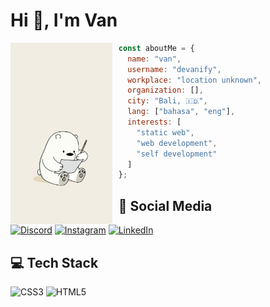 <!-- <h1 align="center">Hi 👋, I'm Van<h1/> -->
# Hi 👋, I'm Van
 
<img 
  src="IceBear.jpg" 
  alt="functional programming is the right way"
  style="margin-right : 10px "
  align="left" 
  height="290px"
/>

```javascript
const aboutMe = {
  name: "van",
  username: "devanify",
  workplace: "location unknown",
  organization: [],
  city: "Bali, 🇮🇩",
  lang: ["bahasa", "eng"],
  interests: [
    "static web",
    "web development",
    "self development"
  ]
};
```


## 🔗 Social Media 
[![Discord](https://img.shields.io/badge/Discord-%237289DA.svg?logo=discord&logoColor=white)](https://discord.gg/https://discord.gg/EBWbHCJqtV) [![Instagram](https://img.shields.io/badge/Instagram-%23E4405F.svg?logo=Instagram&logoColor=white)](https://instagram.com/yanevannn) [![LinkedIn](https://img.shields.io/badge/LinkedIn-%230077B5.svg?logo=linkedin&logoColor=white)](www.linkedin.com/in/yanevannn) 
<!-- [![Stack Overflow](https://img.shields.io/badge/-Stackoverflow-FE7A16?logo=stack-overflow&logoColor=white)](https://stackoverflow.com/users/22048699) [![Twitter](https://img.shields.io/badge/Twitter-%231DA1F2.svg?logo=Twitter&logoColor=white)](https://twitter.com/devanify) -->

## 💻 Tech Stack
![CSS3](https://img.shields.io/badge/css3-%231572B6.svg?style=for-the-badge&logo=css3&logoColor=white) ![HTML5](https://img.shields.io/badge/html5-%23E34F26.svg?style=for-the-badge&logo=html5&logoColor=white) 
<!-- 
![JavaScript](https://img.shields.io/badge/javascript-%23323330.svg?style=for-the-badge&logo=javascript&logoColor=%23F7DF1E) ![PHP](https://img.shields.io/badge/php-%23777BB4.svg?style=for-the-badge&logo=php&logoColor=white) ![Markdown](https://img.shields.io/badge/markdown-%23000000.svg?style=for-the-badge&logo=markdown&logoColor=white) ![Bootstrap](https://img.shields.io/badge/bootstrap-%23563D7C.svg?style=for-the-badge&logo=bootstrap&logoColor=white) ![TailwindCSS](https://img.shields.io/badge/tailwindcss-%2338B2AC.svg?style=for-the-badge&logo=tailwind-css&logoColor=white) ![Nginx](https://img.shields.io/badge/nginx-%23009639.svg?style=for-the-badge&logo=nginx&logoColor=white) ![MySQL](https://img.shields.io/badge/mysql-%2300f.svg?style=for-the-badge&logo=mysql&logoColor=white) 	![Figma](https://img.shields.io/badge/figma-%23F24E1E.svg?style=for-the-badge&logo=figma&logoColor=white) ![LINUX](https://img.shields.io/badge/Linux-FCC624?style=for-the-badge&logo=linux&logoColor=black) ![Trello](https://img.shields.io/badge/Trello-%23026AA7.svg?style=for-the-badge&logo=Trello&logoColor=white)
-->

<!-- 
 Disable for Now
## 📊 GitHub Stats:

![](https://github-readme-stats.vercel.app/api?username=devanify&theme=default&hide_border=false&include_all_commits=false&count_private=false)<br/>
![](https://github-readme-streak-stats.herokuapp.com/?user=devanify&theme=default&hide_border=false)<br/>
![](https://github-readme-stats.vercel.app/api/top-langs/?username=devanify&theme=default&hide_border=false&include_all_commits=false&count_private=false&layout=compact)
---
[![](https://visitcount.itsvg.in/api?id=devanify&icon=6&color=0)](https://visitcount.itsvg.in) -->
